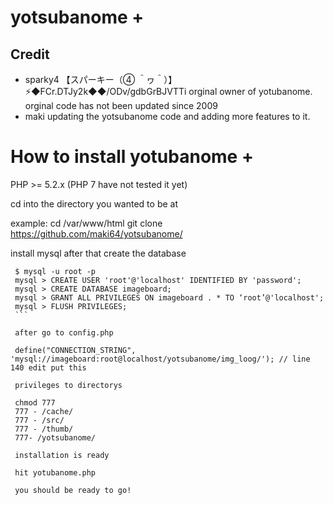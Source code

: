 # yotsubanome +
## Credit
* sparky4 【スパーキー（④ ＾ヮ＾）】⚡◆FCr.DTJy2k◆◆/ODv/gdbGrBJVTTi orginal owner of yotubanome. orginal code has not been updated since 2009
* maki updating the yotsubanome code and adding more features to it.


# How to install yotubanome +

PHP >= 5.2.x (PHP 7 have not tested it yet)

cd into the directory you wanted to be at

example: cd /var/www/html git clone https://github.com/maki64/yotsubanome/

install mysql after that create the database

   ```
    $ mysql -u root -p
    mysql > CREATE USER 'root'@'localhost' IDENTIFIED BY 'password';
    mysql > CREATE DATABASE imageboard;
    mysql > GRANT ALL PRIVILEGES ON imageboard . * TO ‘root’@'localhost';
    mysql > FLUSH PRIVILEGES;
    ```
    
    after go to config.php
    
    define("CONNECTION_STRING", 'mysql://imageboard:root@localhost/yotsubanome/img_loog/'); // line 140 edit put this
    
    privileges to directorys 
    
    chmod 777 
    777 - /cache/
    777 - /src/
    777 - /thumb/
    777- /yotsubanome/
    
    installation is ready
    
    hit yotubanome.php 
    
    you should be ready to go!
